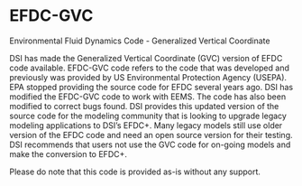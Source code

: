 # EFDC-GVC
Environmental Fluid Dynamics Code - Generalized Vertical Coordinate 

DSI has made the Generalized Vertical Coordinate (GVC) version of EFDC code available. EFDC-GVC code refers to the code that was developed and previously was provided by US Environmental Protection Agency (USEPA). EPA stopped providing the source code for EFDC several years ago.  DSI has modified the EFDC-GVC code to work with EEMS.  The code has also been modified to correct bugs found.  DSI provides this updated version of the source code for the modeling community that is looking to upgrade legacy modeling applications to DSI’s EFDC+.  Many legacy models still use older version of the EFDC code and need an open source version for their testing.  DSI recommends that users not use the GVC code for on-going models and make the conversion to EFDC+.

Please do note that this code is provided as-is without any support.
